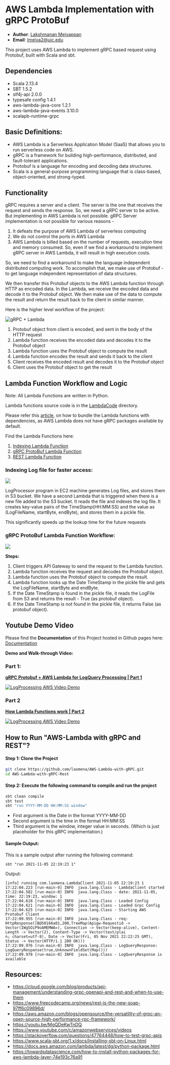 # AWS Lambda Implementation with gRPC ProtoBuf

- __Author__: [Lakshmanan Meiyappan](https://laxmena.com)
- __Email__: [lmeiya2@uic.edu](mailto:lmeiya2@uic.edu)

This project uses AWS Lambda to implement gRPC based request using Protobuf, built with Scala and sbt.

## Dependencies

- Scala 2.13.4
- SBT 1.5.2
- slf4j-api 2.0.0
- typesafe config 1.4.1
- aws-lambda-java-core 1.2.1
- aws-lambda-java-events 3.10.0
- scalapb-runtime-grpc

## Basic Definitions:
- AWS Lambda is a Serverless Application Model (SaaS) that allows you to run serverless code on AWS.
- gRPC is a framework for building high-performance, distributed, and fault-tolerant applications.
- Protobuf is a language for encoding and decoding data structures.
- Scala is a general-purpose programming language that is class-based, object-oriented, and strong-typed.

## Functionality

gRPC requires a server and a client. The server is the one that receives the request and sends the response. So, we need 
a gRPC server to be active. But implementing in AWS Lambda is not possible. gRPC Server implementation is not possible 
for various reasons - 
1. It defeats the purpose of AWS Lambda of serverless computing
2. We do not control the ports in AWS Lambda
3. AWS Lambda is billed based on the number of requests, execution time and memory consumed. So, even if we find a 
workaround to implement gRPC server in AWS Lambda, it will result in high execution costs.

So, we need to find a workaround to make the language independent distributed computing work.  To accomplish that, 
we make use of Protobuf - to get language independent representation of data structures.

We then transfer this Protobuf objects to the AWS Lambda function through HTTP as encoded data. In the Lambda, we 
receive the encoded data and decode it to the Protobuf object. We then make use of the data to compute the result and 
return the result back to the client in similar manner.

Here is the higher level workflow of the project:

![gRPC + Lambda](./assets/1.png)

1. Protobuf object from client is encoded, and sent in the body of the HTTP request
2. Lambda function receives the encoded data and decodes it to the Protobuf object
3. Lambda function uses the Protobuf object to compute the result
4. Lambda function encodes the result and sends it back to the client
5. Client receives the encoded result and decodes it to the Protobuf object
6. Client uses the Protobuf object to get the result

## Lambda Function Workflow and Logic

Note: All Lambda Functions are written in Python. 

Lambda functions source code is in the [LambdaCode](./LambdaCode) directory.

Please refer this [article](https://towardsdatascience.com/how-to-install-python-packages-for-aws-lambda-layer-74e193c76a91), on how to bundle the Lambda functions with dependencies, as AWS Lambda does not have gRPC 
packages available by default. 

Find the Lambda Functions here: 
1. [Indexing Lambda Function](https://github.com/laxmena/AWS-Lambda-with-gRPC/blob/master/LambdaCode/Indexing%20Lambda/lambda_function.py)
2. [gRPC ProtoBuf Lambda Function](https://github.com/laxmena/AWS-Lambda-with-gRPC/tree/master/LambdaCode/gRPC%20Lambda)
3. [REST Lambda Function](https://github.com/laxmena/AWS-Lambda-with-gRPC/tree/master/LambdaCode/Rest%20Lambda)

### Indexing Log file for faster access:

![](./assets/2.png)

LogProcessor program in EC2 machine generates Log files, and stores them in S3 bucket. We have a second Lambda that 
is triggered when there is a new file added to the S3 bucket. It reads the file and indexes the log file. It creates
key-value pairs of the TimeStamp(HH:MM:SS) and the value as (LogFileName, startByte, endByte), and stores them in 
a pickle file.  

This significantly speeds up the lookup time for the future requests

### gRPC ProtoBuf Lambda Function Workflow:

![](./assets/3.png)

__Steps:__

1. Client triggers API Gateway to send the request to the Lambda function.
2. Lambda function receives the request and decodes the Protobuf object.
3. Lambda function uses the Protobuf object to compute the result.
4. Lambda function looks up the Date TimeStamp in the pickle file and gets the LogFileName, startByte and endByte.
5. If the Date TimeStamp is found in the pickle file, it reads the LogFile from S3 and returns the result - True (as protobuf object).
6. If the Date TimeStamp is not found in the pickle file, it returns False (as protobuf object).


## Youtube Demo Video

Please find the __Documentation__ of this Project hosted in Github pages here: [Documentation](https://laxmena.github.io/AWS-Lambda-with-gRPC/com/laxmena/LambdaClient.html)

__Demo and Walk-through Video:__

### Part 1:

**[gRPC Protobuf + AWS Lambda for LogQuery Processing | Part 1](https://youtu.be/YFPVKTBbWOY)**

[![LogProcessing AWS Video Demo](https://img.youtube.com/vi/YFPVKTBbWOY/0.jpg)](https://youtu.be/YFPVKTBbWOY)

### Part 2
**[How Lambda Functions work | Part 2](https://youtu.be/5hdhwfg5ytQ)**

[![LogProcessing AWS Video Demo](https://img.youtube.com/vi/5hdhwfg5ytQ/0.jpg)](https://youtu.be/5hdhwfg5ytQ)


## How to Run "AWS-Lambda with gRPC and REST"?

#### Step 1: Clone the Project
```bash
git clone https://github.com/laxmena/AWS-Lambda-with-gRPC.git
cd AWS-Lambda-with-gRPC-Rest
```

#### Step 2: Execute the following command to compile and run the project
```bash
sbt clean compile 
sbt test
sbt "run YYYY-MM-DD HH:MM:SS window"
```

- First argument is the Date in the format YYYY-MM-DD
- Second argument is the time in the format HH:MM:SS
- Third argument is the window, integer value in seconds. (Which is just placeholder for this gRPC implementation.)

#### Sample Output:

This is a sample output after running the following command:
```shell
sbt "run 2021-11-05 22:19:23 1"
```

Output:

```shell
[info] running com.laxmena.LambdaClient 2021-11-05 22:19:23 1
17:22:04.223 [run-main-0] INFO  java.lang.Class - LambdaClient started
17:22:04.582 [run-main-0] INFO  java.lang.Class - date: 2021-11-05, time: 22:19:23, window: 1
17:22:04.618 [run-main-0] INFO  java.lang.Class - Loaded Config
17:22:04.621 [run-main-0] INFO  java.lang.Class - Loaded Grpc Config
17:22:04.625 [run-main-0] INFO  java.lang.Class - Starting AWS Protobuf Client
17:22:09.955 [run-main-0] INFO  java.lang.Class - req: HttpResponse([B@50166a01,200,TreeMap(Apigw-Requestid -> Vector(IWg5OiP9oAMEMWA=), Connection -> Vector(keep-alive), Content-Length -> Vector(2), Content-Type -> Vector(text/plai
n; charset=utf-8), Date -> Vector(Fri, 05 Nov 2021 22:22:25 GMT), Status -> Vector(HTTP/1.1 200 OK)))
17:22:09.976 [run-main-0] INFO  java.lang.Class - LogQueryResponse: LogQueryResponse(true,UnknownFieldSet(Map()))
17:22:09.978 [run-main-0] INFO  java.lang.Class - LogQueryResponse is available

```

## Resources:

- https://cloud.google.com/blog/products/api-management/understanding-grpc-openapi-and-rest-and-when-to-use-them
- https://www.freecodecamp.org/news/rest-is-the-new-soap-97ff6c09896d/
- https://aws.amazon.com/blogs/opensource/the-versatility-of-grpc-an-open-source-high-performance-rpc-framework/
- https://youtu.be/MgQDeKwTnDQ
- https://www.youtube.com/c/amazonwebservices/videos
- https://stackoverflow.com/questions/47764448/how-to-test-grpc-apis
- https://www.scala-sbt.org/1.x/docs/Installing-sbt-on-Linux.html
- https://docs.aws.amazon.com/lambda/latest/dg/python-package.html
- https://towardsdatascience.com/how-to-install-python-packages-for-aws-lambda-layer-74e193c76a91

